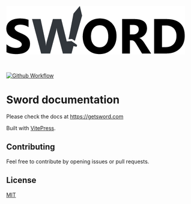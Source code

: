 ![Sword - Symfony meets WordPress](./docs/public/images/sword-logo-sm.png)

<br>

[![Github Workflow](https://github.com/phpsword/phpsword.github.io/workflows/Build%20and%20deploy/badge.svg)](https://github.com/phpsword/phpsword.github.io/actions)

# Sword documentation

Please check the docs at https://getsword.com

Built with [VitePress](https://vitepress.dev/).

## Contributing

Feel free to contribute by opening issues or pull requests.

## License

[MIT](LICENSE)

